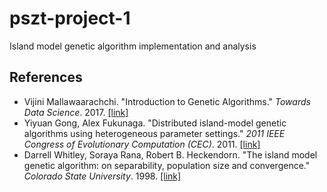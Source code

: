 # pszt-project-1
Island model genetic algorithm implementation and analysis

## References
- Vijini Mallawaarachchi. "Introduction to Genetic Algorithms." <i>Towards Data Science</i>. 2017. [[link]](https://towardsdatascience.com/introduction-to-genetic-algorithms-including-example-code-e396e98d8bf3)
- Yiyuan Gong, Alex Fukunaga. "Distributed island-model genetic algorithms using heterogeneous parameter settings." <i>2011 IEEE Congress of Evolutionary Computation (CEC)</i>. 2011. [[link]](http://metahack.org/gong-fukunaga-island-model-cec2011.pdf)
- Darrell Whitley, Soraya Rana, Robert B. Heckendorn. "The island model genetic algorithm: on separability, population size and convergence." <i>Colorado State University</i>. 1998. [[link]](http://neo.lcc.uma.es/Articles/WRH98.pdf)
